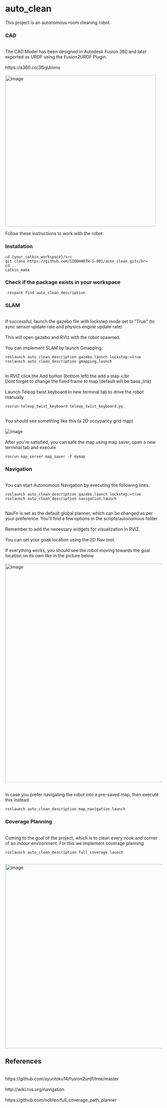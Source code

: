 # auto_clean

This project is an autonomous room cleaning robot.

<h3>CAD</h3>
<br>The CAD Model has been designed in Autodesk Fusion 360 and later exported as URDF using the Fusion2URDF Plugin. </br>
<br>https://a360.co/3GqUmmx</br>
<br><img width="484" alt="image" src="https://github.com/SIDDHARTH-S-001/auto_clean/assets/73553742/b6503460-5693-4935-9cb4-442ac143dd5a"></br>

Follow these instructions to work with the robot.

<h3>Installation</h3>

```
cd {your_catkin_workspace}/src
git clone https://github.com/SIDDHARTH-S-001/auto_clean.git</br>
cd ..
catkin_make
```

  
<h3>Check if the package exists in your workspace</h3>

```
 rospack find auto_clean_description
```
<h3>SLAM</h3>
<br>If successful, launch the gazebo file with lockstep mode set to "True" (to sync sensor update rate and physics engine update rate)</br>
<br>This will open gazebo and RVIz with the robot spawned.</br>
<br>You can implement SLAM by launch Gmapping.</br>

```
roslaunch auto_clean_description gazebo.launch lockstep:=true
roslaunch auto_clean_description gmapping,launch
```
<br>In RVIZ click the Add button (bottom left) the add a map.</br
<br>Dont forget to change the fixed frame to map (default will be base_link)</br>
<br>Launch Teleop twist keyboard in new terminal tab to drive the robot manually</br>

```
rosrun teleop_twist_keyboard teleop_twist_keyboard.py
```
<br>You should see something like this (a 2D occypancy grid map)</br>
<br>![image](https://github.com/SIDDHARTH-S-001/auto_clean/assets/73553742/ac4704ec-b388-449b-879e-e5ae321659ad)</br>
<br>After you're satisfied, you can safe the map using map saver, open a new terminal tab and execute</br>

```
rosrun map_server map_saver -f mymap

```

<h3>Navigation</h3>
<br>You can start Autonomous Navigation by executing the following lines.</br>

```
roslaunch auto_clean_description gazebo.launch lockstep:=true
roslaunch auto_clean_description navigation.launch
```
<br>NavFn is set as the default global planner, which can be changed as per your preference. You'll find a few options in the scripts/autonomous folder</br>
<br>Remember to add the necessary widgets for visualization in RVIZ.</br>
<br>You can set your goak location using the 2D Nav tool.</br>
<br>If everything works, you should see the robot moving towards the goal location on its own like in the picture below</br>
<br><img width="701" alt="image" src="https://github.com/SIDDHARTH-S-001/auto_clean/assets/73553742/ebde4c50-6bca-4df9-9944-7bf05df638ea"></br>

<br>In case you prefer navigating the robot into a pre-saved map, then execute this instead</br>

```
roslaunch auto_clean_description map_navigation.launch
```

<h3>Coverage Planning</h3>
<br>Coming to the goal of the project, which is to clean every nook and corner of an indoor environment. For this we implement coverage planning</br>

```
roslaunch auto_clean_description full_coverage.launch
```
<br><img width="590" alt="image" src="https://github.com/SIDDHARTH-S-001/auto_clean/assets/73553742/a272ede7-f2db-4165-83f9-e42acfd43f18"></br>


<h2>References</h2>
<br>https://github.com/syuntoku14/fusion2urdf/tree/master</br>
<br>http://wiki.ros.org/navigation</br>
<br>https://github.com/nobleo/full_coverage_path_planner</br>
